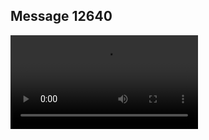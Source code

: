 ## Message 12640



![Video](https://data.iron-swords.co.il/2024/October/16/https://data.iron-swords.co.il/2024/October/16/12640/12640_media.mp4)
